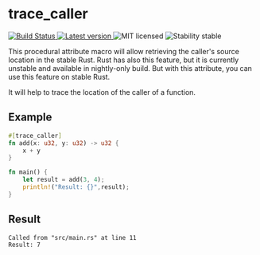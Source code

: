 # trace_caller
<p align="left">
  <a href="https://travis-ci.com/github/ayushmishra2005/trace_caller">
    <img alt="Build Status" src="https://travis-ci.com/ayushmishra2005/trace_caller.svg?branch=master">
  </a>
  <a href="https://crates.io/crates/trace_caller">
      <img alt="Latest version" src="https://img.shields.io/crates/v/trace_caller.svg">
    </a>

  <img alt="MIT licensed" src="https://img.shields.io/badge/license-MIT-blue.svg">
  <img alt="Stability stable" src="https://img.shields.io/badge/stability-stable-green.svg">
</p>


This procedural attribute macro will allow retrieving the caller's source location in the stable Rust. Rust has also this feature, but it is currently unstable and available in nightly-only build. But with this attribute, you can use this feature on stable Rust.

It will help to trace the location of the caller of a function.

## Example

```rust
#[trace_caller]
fn add(x: u32, y: u32) -> u32 {
    x + y
}

fn main() {
    let result = add(3, 4);
    println!("Result: {}",result);
}

```

## Result
```text
Called from "src/main.rs" at line 11
Result: 7

```
